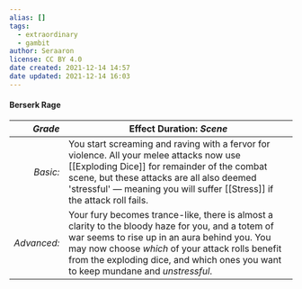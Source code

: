 ```yaml
---
alias: []
tags:
  - extraordinary
  - gambit
author: Seraaron
license: CC BY 4.0
date created: 2021-12-14 14:57
date updated: 2021-12-14 16:03
---
```


#### Berserk Rage

|   _Grade_ | Effect Duration: _Scene_                                                                                                                                                                                                                                                                                       |
| ----------: | ------------------------------------------------------------------------------------------------------------------------------------------------------------------------------------------------------------------------------------------------------------------------------------------- |
|    _Basic:_ | You start screaming and raving with a fervor for violence. All your melee attacks now use [[Exploding Dice]] for remainder of the combat scene, but these attacks are all also deemed 'stressful' — meaning you will suffer [[Stress]] if the attack roll fails.                            |
| _Advanced:_ | Your fury becomes trance-like, there is almost a clarity to the bloody haze for you, and a totem of war seems to rise up in an aura behind you. You may now choose _which_ of your attack rolls benefit from the exploding dice, and which ones you want to keep mundane and _unstressful_. |
